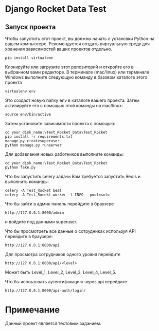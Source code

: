 # Django Rocket Data Test
## Запуск проекта

Чтобы запустить этот проект, вы должны начать с установки Python на вашем компьютере. Рекомендуется создать виртуальную среду для хранения зависимостей ваших проектов отдельно. 

```
pip install virtualenv
```

Клонируйте или загрузите этот репозиторий и откройте его в выбранном вами редакторе. В терминале (mac/linux) или терминале Windows выполните следующую команду в базовом каталоге этого проекта

```
virtualenv env
```

Это создаст новую папку env в каталоге вашего проекта. Затем активируйте его с помощью этой команды на mac/linux:

```
source env/bin/active
```

Затем установите зависимости проекта с помощью:

```
cd your_disk_name:\Test_Rocket_Data\Test_Rocket
pip install -r requirements.txt
manage.py createsuperuser
python manage.py runserver
```

Для добавления новых работников выполните команды:

```
cd your_disk_name:\Test_Rocket_Data\Test_Rocket
python fake.py
```

Что бы запустить celery задачи Вам требуется запустить Redis и выполнить команды:

```
celery -A Test_Rocket beat
celery -A Test_Rocekt worker -l INFO --pool=solo
```

Что бы зайти в админ панель перейдите в браузере

```
http://127.0.0.1:8000/admin
```
и войдите под данными superuser.

Что бы просмотреть все данные о сотрудниках используя API перейдите в браузере:

```
http://127.0.0.1:8000/api
```

Для просмотра сотрудников одного уровня перейдите

```
http://127.0.0.1:8000/api/<level>
```

<level> Может быть Level_1, Level_2, Level_3, Level_4, Level_5.

Что бы испоьзовать аутентификацию через api перейдите 

```
http://127.0.0.1:8000/api-auth/login/
```

# Примечание

Данный проект является тестовым заданием.


